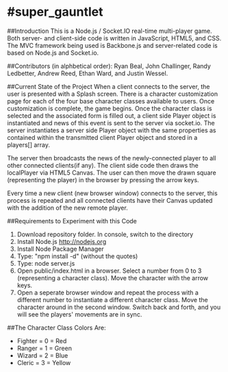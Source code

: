 #super_gauntlet
==============
##Introduction
This is a Node.js / Socket.IO real-time multi-player game. Both server- and client-side code is written in JavaScript, HTML5, and CSS. The MVC framework being used is Backbone.js and server-related code is based on Node.js and Socket.io.

##Contributors (in alphbetical order): 
Ryan Beal, John Challinger, Randy Ledbetter, Andrew Reed, Ethan Ward, and Justin Wessel.

##Current State of the Project
When a client connects to the server, the user is presented with a Splash screen. There is a character customization page for each of the four base character classes available to users. Once customization is complete, the game begins. 
Once the character class is selected and the associated form is filled out, a client side Player object is instantiated and news of this event is sent to the server via socket.io. The server instantiates a server side Player object with the same properties as contained within the transmitted client Player object and stored in a players[] array.

The server then broadcasts the news of the newly-connected player to all other connected clients(if any).
The client side code then draws the localPlayer via HTML5 Canvas. The user can then move the drawn square (representing the player) in the browser by pressing the arrow keys.

Every time a new client (new browser window) connects to the server, this process is repeated and all connected clients have their Canvas updated with the addition of the new remote player.



##Requirements to Experiment with this Code
1. Download repository folder. In console, switch to the directory
2. Install Node.js http://nodejs.org 
3. Install Node Package Manager
4. Type:  "npm install -d" (without the quotes)
5. Type:       node server.js
6. Open public/index.html in a browser. Select a number from 0 to 3 (representing a character class). Move the character with the arrow keys.
7. Open a seperate browser window and repeat the process with a different number to instantiate a different character class. Move the character around in the second window. Switch back and forth, and you will see the players' movements are in sync.


##The Character Class Colors Are:
* Fighter = 0 = Red
* Ranger = 1 = Green
* Wizard = 2 = Blue
* Cleric = 3 = Yellow
